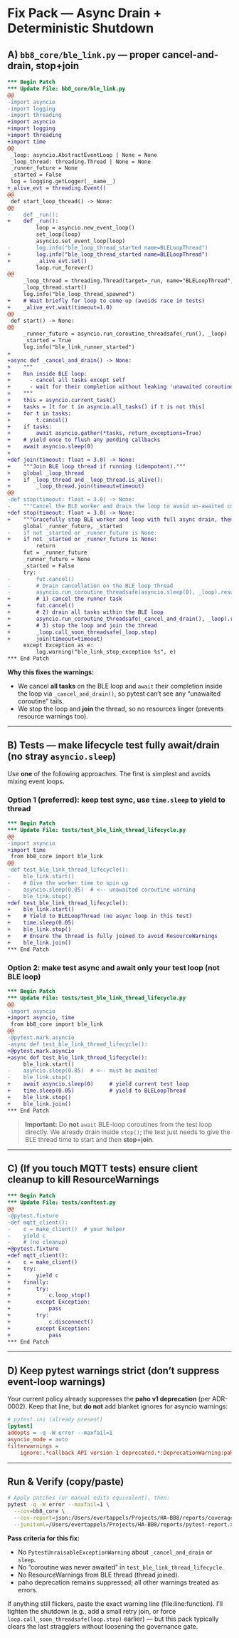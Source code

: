 # Fix Pack — Async Drain + Deterministic Shutdown

## A) `bb8_core/ble_link.py` — proper cancel-and-drain, stop+join

```diff
*** Begin Patch
*** Update File: bb8_core/ble_link.py
@@
-import asyncio
-import logging
-import threading
+import asyncio
+import logging
+import threading
+import time
@@
 _loop: asyncio.AbstractEventLoop | None = None
 _loop_thread: threading.Thread | None = None
 _runner_future = None
 _started = False
 log = logging.getLogger(__name__)
+_alive_evt = threading.Event()
@@
 def start_loop_thread() -> None:
@@
-    def _run():
+    def _run():
         loop = asyncio.new_event_loop()
         set_loop(loop)
         asyncio.set_event_loop(loop)
-        log.info("ble_loop_thread_started name=BLELoopThread")
+        log.info("ble_loop_thread_started name=BLELoopThread")
+        _alive_evt.set()
         loop.run_forever()
@@
     _loop_thread = threading.Thread(target=_run, name="BLELoopThread", daemon=True)
     _loop_thread.start()
     log.info("ble_loop_thread_spawned")
+    # Wait briefly for loop to come up (avoids race in tests)
+    _alive_evt.wait(timeout=1.0)
@@
 def start() -> None:
@@
     _runner_future = asyncio.run_coroutine_threadsafe(_run(), _loop)
     _started = True
     log.info("ble_link_runner_started")
+
+async def _cancel_and_drain() -> None:
+    """
+    Run inside BLE loop:
+      - cancel all tasks except self
+      - wait for their completion without leaking 'unawaited coroutine' warnings
+    """
+    this = asyncio.current_task()
+    tasks = [t for t in asyncio.all_tasks() if t is not this]
+    for t in tasks:
+        t.cancel()
+    if tasks:
+        await asyncio.gather(*tasks, return_exceptions=True)
+    # yield once to flush any pending callbacks
+    await asyncio.sleep(0)
+
+def join(timeout: float = 3.0) -> None:
+    """Join BLE loop thread if running (idempotent)."""
+    global _loop_thread
+    if _loop_thread and _loop_thread.is_alive():
+        _loop_thread.join(timeout=timeout)
@@
-def stop(timeout: float = 3.0) -> None:
-    """Cancel the BLE worker and drain the loop to avoid un-awaited coroutine warnings."""
+def stop(timeout: float = 3.0) -> None:
+    """Gracefully stop BLE worker and loop with full async drain, then join thread."""
     global _runner_future, _started
-    if not _started or _runner_future is None:
+    if not _started or _runner_future is None:
         return
     fut = _runner_future
     _runner_future = None
     _started = False
     try:
-        fut.cancel()
-        # Drain cancellation on the BLE loop thread
-        asyncio.run_coroutine_threadsafe(asyncio.sleep(0), _loop).result(timeout=timeout)
+        # 1) cancel the runner task
+        fut.cancel()
+        # 2) drain all tasks within the BLE loop
+        asyncio.run_coroutine_threadsafe(_cancel_and_drain(), _loop).result(timeout=timeout)
+        # 3) stop the loop and join the thread
+        _loop.call_soon_threadsafe(_loop.stop)
+        join(timeout=timeout)
     except Exception as e:
         log.warning("ble_link_stop_exception %s", e)
*** End Patch
```

**Why this fixes the warnings:**

* We cancel **all tasks** on the BLE loop and `await` their completion inside the loop via `_cancel_and_drain()`, so pytest can’t see any “unawaited coroutine” tails.
* We stop the loop and **join** the thread, so no resources linger (prevents resource warnings too).

---

## B) Tests — make lifecycle test fully await/drain (no stray `asyncio.sleep`)

Use **one** of the following approaches. The first is simplest and avoids mixing event loops.

### Option 1 (preferred): keep test **sync**, use `time.sleep` to yield to thread

```diff
*** Begin Patch
*** Update File: tests/test_ble_link_thread_lifecycle.py
@@
-import asyncio
+import time
 from bb8_core import ble_link
@@
-def test_ble_link_thread_lifecycle():
-    ble_link.start()
-    # Give the worker time to spin up
-    asyncio.sleep(0.05)  # <-- unawaited coroutine warning
-    ble_link.stop()
+def test_ble_link_thread_lifecycle():
+    ble_link.start()
+    # Yield to BLELoopThread (no async loop in this test)
+    time.sleep(0.05)
+    ble_link.stop()
+    # Ensure the thread is fully joined to avoid ResourceWarnings
+    ble_link.join()
*** End Patch
```

### Option 2: make test **async** and await only your test loop (not BLE loop)

```diff
*** Begin Patch
*** Update File: tests/test_ble_link_thread_lifecycle.py
@@
-import asyncio
+import asyncio, time
 from bb8_core import ble_link
@@
-@pytest.mark.asyncio
-async def test_ble_link_thread_lifecycle():
+@pytest.mark.asyncio
+async def test_ble_link_thread_lifecycle():
     ble_link.start()
-    asyncio.sleep(0.05)  # <-- must be awaited
-    ble_link.stop()
+    await asyncio.sleep(0)     # yield current test loop
+    time.sleep(0.05)           # yield to BLELoopThread
+    ble_link.stop()
+    ble_link.join()
*** End Patch
```

> **Important:** Do **not** `await` BLE-loop coroutines from the test loop directly. We already drain inside `stop()`; the test just needs to give the BLE thread time to start and then **stop+join**.

---

## C) (If you touch MQTT tests) ensure client cleanup to kill ResourceWarnings

```diff
*** Begin Patch
*** Update File: tests/conftest.py
@@
-@pytest.fixture
-def mqtt_client():
-    c = make_client()  # your helper
-    yield c
-    # (no cleanup)
+@pytest.fixture
+def mqtt_client():
+    c = make_client()
+    try:
+        yield c
+    finally:
+        try:
+            c.loop_stop()
+        except Exception:
+            pass
+        try:
+            c.disconnect()
+        except Exception:
+            pass
*** End Patch
```

---

## D) Keep pytest warnings strict (don’t suppress event-loop warnings)

Your current policy already suppresses the **paho v1 deprecation** (per ADR-0002). Keep that line, but **do not** add blanket ignores for asyncio warnings:

```ini
# pytest.ini (already present)
[pytest]
addopts = -q -W error --maxfail=1
asyncio_mode = auto
filterwarnings =
    ignore:.*callback API version 1 deprecated.*:DeprecationWarning:paho
```

---

## Run & Verify (copy/paste)

```bash
# Apply patches (or manual edits equivalent), then:
pytest -q -W error --maxfail=1 \
  --cov=bb8_core \
  --cov-report=json:/Users/evertappels/Projects/HA-BB8/reports/coverage.json \
  --junitxml=/Users/evertappels/Projects/HA-BB8/reports/pytest-report.xml
```

**Pass criteria for this fix:**

* No `PytestUnraisableExceptionWarning` about `_cancel_and_drain` or `sleep`.
* No “coroutine was never awaited” in `test_ble_link_thread_lifecycle`.
* No ResourceWarnings from BLE thread (thread joined).
* paho deprecation remains suppressed; all other warnings treated as errors.

If anything still flickers, paste the exact warning line (file\:line\:function). I’ll tighten the shutdown (e.g., add a small retry join, or force `loop.call_soon_threadsafe(loop.stop)` earlier) — but this pack typically clears the last stragglers without loosening the governance gate.
